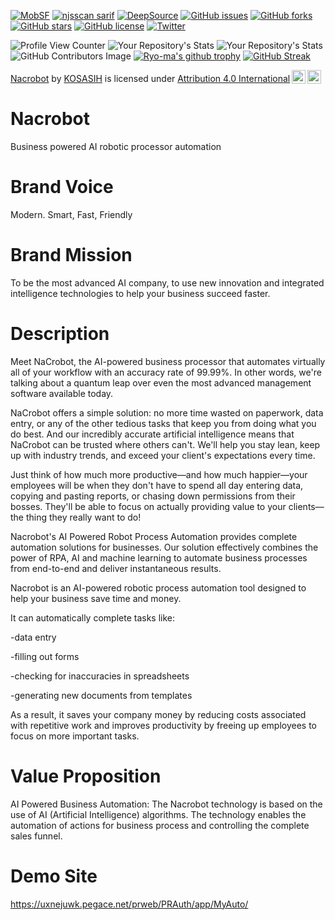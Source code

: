 [![MobSF](https://github.com/KOSASIH/Nacrobot/actions/workflows/mobsf.yml/badge.svg)](https://github.com/KOSASIH/Nacrobot/actions/workflows/mobsf.yml)
[![njsscan sarif](https://github.com/KOSASIH/Nacrobot/actions/workflows/njsscan.yml/badge.svg)](https://github.com/KOSASIH/Nacrobot/actions/workflows/njsscan.yml)
[![DeepSource](https://deepsource.io/gh/KOSASIH/Nacrobot.svg/?label=active+issues&show_trend=true&token=y5rhQtvbsUpTkcumrf5K5XT9)](https://deepsource.io/gh/KOSASIH/Nacrobot/?ref=repository-badge)
[![GitHub issues](https://img.shields.io/github/issues/KOSASIH/Nacrobot)](https://github.com/KOSASIH/Nacrobot/issues)
[![GitHub forks](https://img.shields.io/github/forks/KOSASIH/Nacrobot)](https://github.com/KOSASIH/Nacrobot/network)
[![GitHub stars](https://img.shields.io/github/stars/KOSASIH/Nacrobot)](https://github.com/KOSASIH/Nacrobot/stargazers)
[![GitHub license](https://img.shields.io/github/license/KOSASIH/Nacrobot)](https://github.com/KOSASIH/Nacrobot/blob/main/LICENSE)
[![Twitter](https://img.shields.io/twitter/url?style=social&url=https%3A%2F%2Ftwitter.com%2FKosasihg88G)](https://twitter.com/intent/tweet?text=Wow:&url=https%3A%2F%2Fgithub.com%2FKOSASIH%2FNacrobot)

![Profile View Counter](https://komarev.com/ghpvc/?username=KOSASIH)
![Your Repository's Stats](https://github-readme-stats.vercel.app/api?username=KOSASIH&show_icons=true)
![Your Repository's Stats](https://github-readme-stats.vercel.app/api/top-langs/?username=KOSASIH&theme=blue-green)
![GitHub Contributors Image](https://contrib.rocks/image?repo=KOSASIH/Metazone)
[![Ryo-ma's github trophy](https://github-profile-trophy.vercel.app/?username=KOSASIH&row=1)](https://github.com/KOSASIH/github-profile-trophy)
[![GitHub Streak](http://github-readme-streak-stats.herokuapp.com?user=KOSASIH&theme=tokyonight&date_format=M%20j%5B%2C%20Y%5D)](https://git.io/streak-stats)

<p xmlns:cc="http://creativecommons.org/ns#" xmlns:dct="http://purl.org/dc/terms/"><a property="dct:title" rel="cc:attributionURL" href="https://github.com/KOSASIH/Nacrobot">Nacrobot</a> by <a rel="cc:attributionURL dct:creator" property="cc:attributionName" href="https://github.com/KOSASIH">KOSASIH</a> is licensed under <a href="http://creativecommons.org/licenses/by/4.0/?ref=chooser-v1" target="_blank" rel="license noopener noreferrer" style="display:inline-block;">Attribution 4.0 International<img style="height:22px!important;margin-left:3px;vertical-align:text-bottom;" src="https://mirrors.creativecommons.org/presskit/icons/cc.svg?ref=chooser-v1"><img style="height:22px!important;margin-left:3px;vertical-align:text-bottom;" src="https://mirrors.creativecommons.org/presskit/icons/by.svg?ref=chooser-v1"></a></p>

# Nacrobot

Business powered AI robotic processor automation

# Brand Voice

Modern. Smart, Fast, Friendly

# Brand Mission

To be the most advanced AI company, to use new innovation and integrated intelligence technologies to help your business succeed faster.

# Description

Meet NaCrobot, the AI-powered business processor that automates virtually all of your workflow with an accuracy rate of 99.99%. In other words, we're talking about a quantum leap over even the most advanced management software available today.

NaCrobot offers a simple solution: no more time wasted on paperwork, data entry, or any of the other tedious tasks that keep you from doing what you do best. And our incredibly accurate artificial intelligence means that NaCrobot can be trusted where others can't. We'll help you stay lean, keep up with industry trends, and exceed your client's expectations every time.

Just think of how much more productive—and how much happier—your employees will be when they don't have to spend all day entering data, copying and pasting reports, or chasing down permissions from their bosses. They'll be able to focus on actually providing value to your clients—the thing they really want to do!

Nacrobot's AI Powered Robot Process Automation provides complete automation solutions for businesses. Our solution effectively combines the power of RPA, AI and machine learning to automate business processes from end-to-end and deliver instantaneous results.

Nacrobot is an AI-powered robotic process automation tool designed to help your business save time and money.

It can automatically complete tasks like:

-data entry

-filling out forms

-checking for inaccuracies in spreadsheets

-generating new documents from templates

As a result, it saves your company money by reducing costs associated with repetitive work and improves productivity by freeing up employees to focus on more important tasks.

# Value Proposition

AI Powered Business Automation: The Nacrobot technology is based on the use of AI (Artificial Intelligence) algorithms. The technology enables the automation of actions for business process and controlling the complete sales funnel.

# Demo Site

https://uxnejuwk.pegace.net/prweb/PRAuth/app/MyAuto/
